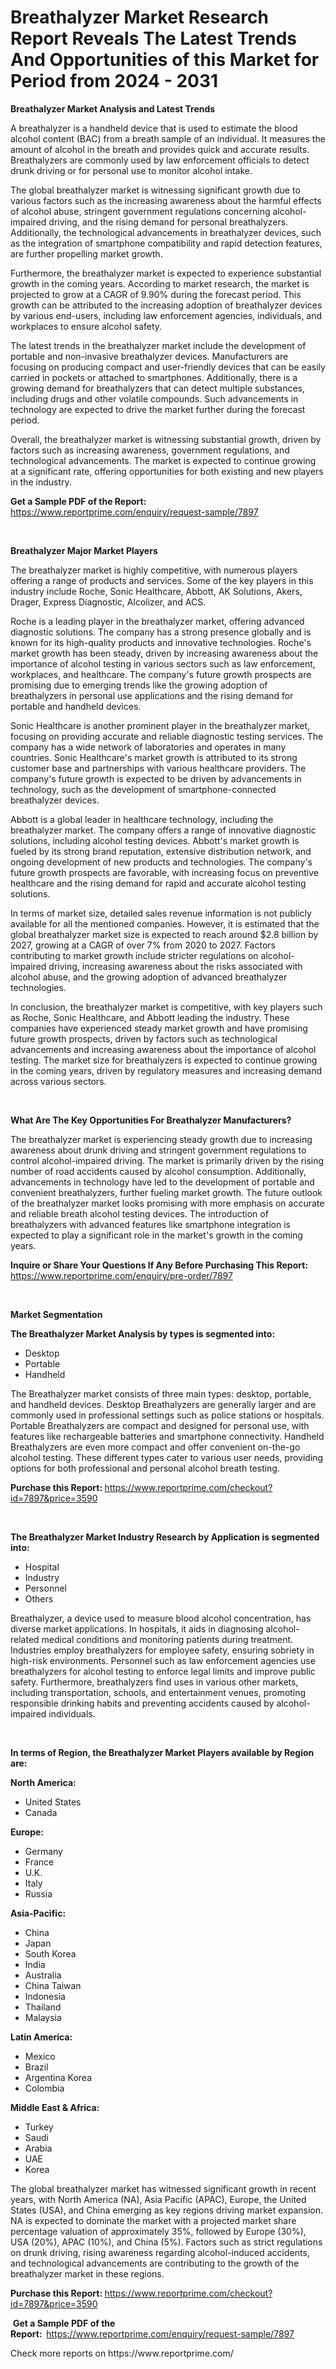 <p><h1>Breathalyzer Market Research Report Reveals The Latest Trends And Opportunities of this Market for Period from 2024 - 2031</h1></p><p><strong>Breathalyzer Market Analysis and Latest Trends</strong></p>
<p><p>A breathalyzer is a handheld device that is used to estimate the blood alcohol content (BAC) from a breath sample of an individual. It measures the amount of alcohol in the breath and provides quick and accurate results. Breathalyzers are commonly used by law enforcement officials to detect drunk driving or for personal use to monitor alcohol intake.</p><p>The global breathalyzer market is witnessing significant growth due to various factors such as the increasing awareness about the harmful effects of alcohol abuse, stringent government regulations concerning alcohol-impaired driving, and the rising demand for personal breathalyzers. Additionally, the technological advancements in breathalyzer devices, such as the integration of smartphone compatibility and rapid detection features, are further propelling market growth.</p><p>Furthermore, the breathalyzer market is expected to experience substantial growth in the coming years. According to market research, the market is projected to grow at a CAGR of 9.90% during the forecast period. This growth can be attributed to the increasing adoption of breathalyzer devices by various end-users, including law enforcement agencies, individuals, and workplaces to ensure alcohol safety.</p><p>The latest trends in the breathalyzer market include the development of portable and non-invasive breathalyzer devices. Manufacturers are focusing on producing compact and user-friendly devices that can be easily carried in pockets or attached to smartphones. Additionally, there is a growing demand for breathalyzers that can detect multiple substances, including drugs and other volatile compounds. Such advancements in technology are expected to drive the market further during the forecast period.</p><p>Overall, the breathalyzer market is witnessing substantial growth, driven by factors such as increasing awareness, government regulations, and technological advancements. The market is expected to continue growing at a significant rate, offering opportunities for both existing and new players in the industry.</p></p>
<p><strong>Get a Sample PDF of the Report:&nbsp;</strong> <a href="https://www.reportprime.com/enquiry/request-sample/7897">https://www.reportprime.com/enquiry/request-sample/7897</a></p>
<p>&nbsp;</p>
<p><strong>Breathalyzer Major Market Players</strong></p>
<p><p>The breathalyzer market is highly competitive, with numerous players offering a range of products and services. Some of the key players in this industry include Roche, Sonic Healthcare, Abbott, AK Solutions, Akers, Drager, Express Diagnostic, Alcolizer, and ACS.</p><p>Roche is a leading player in the breathalyzer market, offering advanced diagnostic solutions. The company has a strong presence globally and is known for its high-quality products and innovative technologies. Roche's market growth has been steady, driven by increasing awareness about the importance of alcohol testing in various sectors such as law enforcement, workplaces, and healthcare. The company's future growth prospects are promising due to emerging trends like the growing adoption of breathalyzers in personal use applications and the rising demand for portable and handheld devices.</p><p>Sonic Healthcare is another prominent player in the breathalyzer market, focusing on providing accurate and reliable diagnostic testing services. The company has a wide network of laboratories and operates in many countries. Sonic Healthcare's market growth is attributed to its strong customer base and partnerships with various healthcare providers. The company's future growth is expected to be driven by advancements in technology, such as the development of smartphone-connected breathalyzer devices.</p><p>Abbott is a global leader in healthcare technology, including the breathalyzer market. The company offers a range of innovative diagnostic solutions, including alcohol testing devices. Abbott's market growth is fueled by its strong brand reputation, extensive distribution network, and ongoing development of new products and technologies. The company's future growth prospects are favorable, with increasing focus on preventive healthcare and the rising demand for rapid and accurate alcohol testing solutions.</p><p>In terms of market size, detailed sales revenue information is not publicly available for all the mentioned companies. However, it is estimated that the global breathalyzer market size is expected to reach around $2.8 billion by 2027, growing at a CAGR of over 7% from 2020 to 2027. Factors contributing to market growth include stricter regulations on alcohol-impaired driving, increasing awareness about the risks associated with alcohol abuse, and the growing adoption of advanced breathalyzer technologies.</p><p>In conclusion, the breathalyzer market is competitive, with key players such as Roche, Sonic Healthcare, and Abbott leading the industry. These companies have experienced steady market growth and have promising future growth prospects, driven by factors such as technological advancements and increasing awareness about the importance of alcohol testing. The market size for breathalyzers is expected to continue growing in the coming years, driven by regulatory measures and increasing demand across various sectors.</p></p>
<p>&nbsp;</p>
<p><strong>What Are The Key Opportunities For Breathalyzer Manufacturers?</strong></p>
<p><p>The breathalyzer market is experiencing steady growth due to increasing awareness about drunk driving and stringent government regulations to control alcohol-impaired driving. The market is primarily driven by the rising number of road accidents caused by alcohol consumption. Additionally, advancements in technology have led to the development of portable and convenient breathalyzers, further fueling market growth. The future outlook of the breathalyzer market looks promising with more emphasis on accurate and reliable breath alcohol testing devices. The introduction of breathalyzers with advanced features like smartphone integration is expected to play a significant role in the market's growth in the coming years.</p></p>
<p><strong>Inquire or Share Your Questions If Any Before Purchasing This Report:</strong> <a href="https://www.reportprime.com/enquiry/pre-order/7897">https://www.reportprime.com/enquiry/pre-order/7897</a></p>
<p>&nbsp;</p>
<p><strong>Market Segmentation</strong></p>
<p><strong>The Breathalyzer Market Analysis by types is segmented into:</strong></p>
<p><ul><li>Desktop</li><li>Portable</li><li>Handheld</li></ul></p>
<p><p>The Breathalyzer market consists of three main types: desktop, portable, and handheld devices. Desktop Breathalyzers are generally larger and are commonly used in professional settings such as police stations or hospitals. Portable Breathalyzers are compact and designed for personal use, with features like rechargeable batteries and smartphone connectivity. Handheld Breathalyzers are even more compact and offer convenient on-the-go alcohol testing. These different types cater to various user needs, providing options for both professional and personal alcohol breath testing.</p></p>
<p><strong>Purchase this Report:&nbsp;</strong><a href="https://www.reportprime.com/checkout?id=7897&price=3590">https://www.reportprime.com/checkout?id=7897&price=3590</a></p>
<p>&nbsp;</p>
<p><strong>The Breathalyzer Market Industry Research by Application is segmented into:</strong></p>
<p><ul><li>Hospital</li><li>Industry</li><li>Personnel</li><li>Others</li></ul></p>
<p><p>Breathalyzer, a device used to measure blood alcohol concentration, has diverse market applications. In hospitals, it aids in diagnosing alcohol-related medical conditions and monitoring patients during treatment. Industries employ breathalyzers for employee safety, ensuring sobriety in high-risk environments. Personnel such as law enforcement agencies use breathalyzers for alcohol testing to enforce legal limits and improve public safety. Furthermore, breathalyzers find uses in various other markets, including transportation, schools, and entertainment venues, promoting responsible drinking habits and preventing accidents caused by alcohol-impaired individuals.</p></p>
<p>&nbsp;</p>
<p><strong>In terms of Region, the Breathalyzer Market Players available by Region are:</strong></p>
<p>
    <p> <strong> North America: </strong>
        <ul>
            <li>United States</li>
            <li>Canada</li>
        </ul>
        </p> 
    <p> <strong> Europe: </strong>
        <ul>
            <li>Germany</li>
            <li>France</li>
            <li>U.K.</li>
            <li>Italy</li>
            <li>Russia</li>
        </ul>
        </p> 
    <p> <strong> Asia-Pacific: </strong>
        <ul>
            <li>China</li>
            <li>Japan</li>
            <li>South Korea</li>
            <li>India</li>
            <li>Australia</li>
            <li>China Taiwan</li>
            <li>Indonesia</li>
            <li>Thailand</li>
            <li>Malaysia</li>
        </ul>
        </p> 
    <p> <strong> Latin America: </strong>
        <ul>
            <li>Mexico</li>
            <li>Brazil</li>
            <li>Argentina Korea</li>
            <li>Colombia</li>
        </ul>
        </p> 
    <p> <strong> Middle East & Africa: </strong>
        <ul>
            <li>Turkey</li>
            <li>Saudi</li>
            <li>Arabia</li>
            <li>UAE</li>
            <li>Korea</li>
        </ul>
    </p>
    </p>
<p><p>The global breathalyzer market has witnessed significant growth in recent years, with North America (NA), Asia Pacific (APAC), Europe, the United States (USA), and China emerging as key regions driving market expansion. NA is expected to dominate the market with a projected market share percentage valuation of approximately 35%, followed by Europe (30%), USA (20%), APAC (10%), and China (5%). Factors such as strict regulations on drunk driving, rising awareness regarding alcohol-induced accidents, and technological advancements are contributing to the growth of the breathalyzer market in these regions.</p></p>
<p><strong>Purchase this Report: </strong><a href="https://www.reportprime.com/checkout?id=7897&price=3590">https://www.reportprime.com/checkout?id=7897&price=3590</a></p>
<p>&nbsp;<strong>Get a Sample PDF of the Report:&nbsp;&nbsp;</strong><a href="https://www.reportprime.com/enquiry/request-sample/7897">https://www.reportprime.com/enquiry/request-sample/7897</a></p>
<p><strong></strong></p>
<p>Check more reports on https://www.reportprime.com/</p>